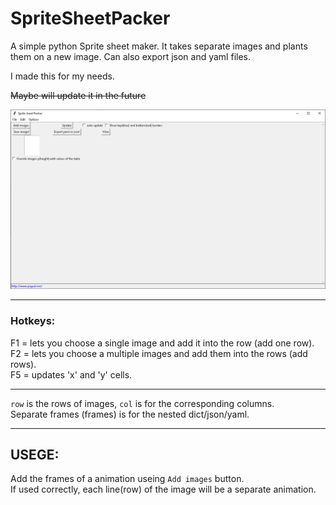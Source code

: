 # SpriteSheetPacker
A simple python Sprite sheet maker. It takes separate images and plants them on a new image. Can also export json and yaml files. 

I made this for my needs.

~~Maybe will update it in the future~~



[comment]: <> (![image]&#40;https://user-images.githubusercontent.com/59426055/125518065-cddf3792-cf36-4d44-a761-4b3b562d3830.png&#41;)
![img2.png](md_imgs/img2.png)
***

### Hotkeys: 


F1 = lets you choose a single image and add it into the row (add one row).  
F2 = lets you choose a multiple images and add them into the rows (add rows).  
F5 = updates 'x' and 'y' cells.  

***

`row` is the rows of images, `col` is for the corresponding columns.  
Separate frames (frames) is for the nested dict/json/yaml.

<!-- The other fields are auto generated. You can tweek them. -->





***
## USEGE:

Add the frames of a animation useing `Add images` button.   
If used correctly, each line(row) of the image will be a separate animation.
